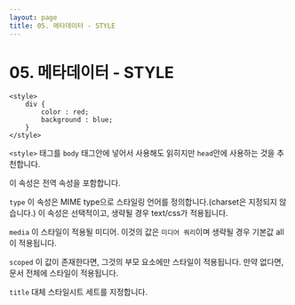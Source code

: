 ```yaml
---
layout: page
title: 05. 메타데이터 - STYLE
---
```


# 05. 메타데이터 - STYLE

```
<style>
    div {
        color : red;
        background : blue;
    }
</style>
```

`<style>` 태그를 `body` 태그안에 넣어서 사용해도 읽히지만 `head`안에 사용하는 것을 추천합니다.

이 속성은 전역 속성을 포함합니다.

`type` 이 속성은 MIME type으로 스타일링 언어를 정의합니다.(charset은 지정되지 않습니다.) 이 속성은 선택적이고, 생략될 경우 text/css가 적용됩니다.

`media` 이 스타일이 적용될 미디어. 이것의 값은 `미디어 쿼리`이며 생략될 경우 기본값 all이 적용됩니다.

`scoped` 이 값이 존재한다면, 그것의 부모 요소에만 스타일이 적용됩니다. 만약 없다면, 문서 전체에 스타일이 적용됩니다.

`title` 대체 스타일시트 세트를 지정합니다.